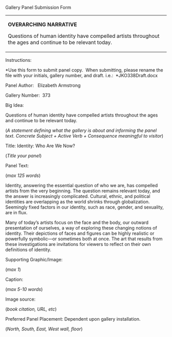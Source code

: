 Gallery Panel Submission Form

<table>
<colgroup>
<col width="100%" />
</colgroup>
<tbody>
<tr class="odd">
<td align="left"><p><strong>OVERARCHING NARRATIVE</strong></p>
<p>Questions of human identity have compelled artists throughout the ages and continue to be relevant today.</p></td>
</tr>
</tbody>
</table>

Instructions:<span class="Apple-converted-space"> </span>

*Use this form to submit panel copy.<span class="Apple-converted-space">  </span>When submitting, please rename the file with your initials, gallery number, and draft. i.e.:<span class="Apple-converted-space">  </span>*JKO338Draft.docx

Panel Author: <span class="Apple-converted-space">  </span>Elizabeth Armstrong

Gallery Number:<span class="Apple-converted-space">  </span>373

Big Idea:<span class="Apple-converted-space"> </span>

Questions of human identity have compelled artists throughout the ages and continue to be relevant today.<span class="Apple-converted-space"> </span>

(*A statement defining what the gallery is about and informing the panel text. Concrete Subject + Active Verb + Consequence meaningful to visitor*)

Title: Identity: Who Are We Now?

(*Title your panel*)

Panel Text:<span class="Apple-converted-space"> </span>

(*max 125 words*)

Identity, answering the essential question of who we are, has compelled artists from the very beginning. The question remains relevant today, and the answer is increasingly complicated. Cultural, ethnic, and political identities are overlapping as the world shrinks through globalization. Seemingly fixed factors in our identity, such as race, gender, and sexuality, are in flux.

Many of today’s artists focus on the face and the body, our outward presentation of ourselves, a way of exploring these changing notions of identity. Their depictions of faces and figures can be highly realistic or powerfully symbolic—or sometimes both at once. The art that results from these investigations are invitations for viewers to reflect on their own definitions of identity.

Supporting Graphic/Image:<span class="Apple-converted-space"> </span>

(*max 1*)

Caption:<span class="Apple-converted-space"> </span>

(*max 5-10 words*)

Image source:<span class="Apple-converted-space"> </span>

(*book citation, URL, etc*)

Preferred Panel Placement: Dependent upon gallery installation.

(*North, South, East, West wall, floor*)
